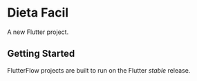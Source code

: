 # Dieta Facil

A new Flutter project.

## Getting Started

FlutterFlow projects are built to run on the Flutter _stable_ release.
